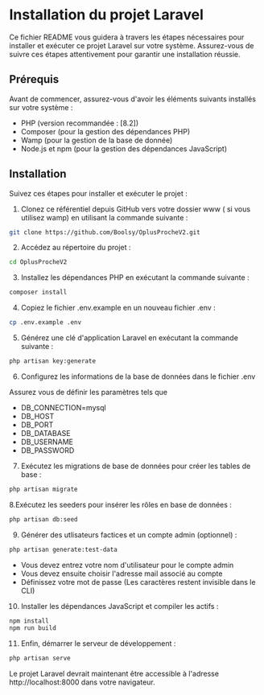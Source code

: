 # Installation du projet Laravel 

Ce fichier README vous guidera à travers les étapes nécessaires pour installer et exécuter ce projet Laravel sur votre système. Assurez-vous de suivre ces étapes attentivement pour garantir une installation réussie.

## Prérequis

Avant de commencer, assurez-vous d'avoir les éléments suivants installés sur votre système :

* PHP (version recommandée : [8.2])
* Composer (pour la gestion des dépendances PHP)
* Wamp (pour la gestion de la base de donnée)
* Node.js et npm (pour la gestion des dépendances JavaScript)


## Installation

Suivez ces étapes pour installer et exécuter le projet :

1. Clonez ce référentiel depuis GitHub vers votre dossier www ( si vous utilisez wamp) en utilisant la commande suivante :

```bash
git clone https://github.com/Boolsy/OplusProcheV2.git
```
2. Accédez au répertoire du projet : 
```bash
cd OplusProcheV2
```
3. Installez les dépendances PHP en exécutant la commande suivante :
```bash
composer install
```
4. Copiez le fichier .env.example en un nouveau fichier .env :
```bash
cp .env.example .env
```
5. Générez une clé d'application Laravel en exécutant la commande suivante :
```bash
php artisan key:generate

```
6. Configurez les informations de la base de données dans le fichier .env 

Assurez vous de définir les paramètres tels que 
* DB_CONNECTION=mysql
* DB_HOST 
* DB_PORT 
* DB_DATABASE
* DB_USERNAME 
* DB_PASSWORD

7. Exécutez les migrations de base de données pour créer les tables de base :
```bash
php artisan migrate
```
8.Exécutez les seeders pour insérer les rôles en base de données :
```bash
php artisan db:seed
```

9. Générer des utlisateurs factices et un compte admin (optionnel) :

```bash
php artisan generate:test-data
```
* Vous devez entrez votre nom d'utilisateur pour le compte admin
* Vous devez ensuite choisir l'adresse mail associé au compte 
* Définissez votre mot de passe (Les caractères restent invisible dans le CLI)  

10. Installer les dépendances JavaScript et compiler les actifs :
```bash
npm install
npm run build
```
11. Enfin, démarrer le serveur de développement :

```bash
php artisan serve
```
Le projet Laravel devrait maintenant être accessible à l'adresse http://localhost:8000 dans votre navigateur.




